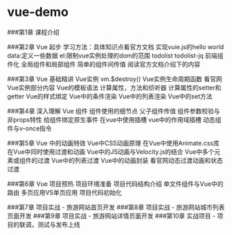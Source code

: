 # vue-demo

###第1章 课程介绍

###第2章 Vue 起步
学习方法：具体知识点看官方文档
实现vuie.js的hello world
data:定义一些数据  el:限制vue实例处理的dom的范围
todolist
todolist-jq
前端组件化
全局组件和局部组件
简单的组件间传值
阅读官方文档介绍下的内容

###第3章 Vue 基础精讲
Vue实例 vm.$destroy()
Vue实例生命周期函数
看官网Vue实例部分内容
Vue的模板语法
计算属性，方法和侦听器
计算属性的setter和getter
Vue的样式绑定
Vue中的条件渲染
Vue中的列表渲染
Vue中的set方法

###第4章 深入理解 Vue 组件
组件使用的细节点
父子组件传值
组件参数校验与非props特性
给组件绑定原生事件
在vue中使用插槽
vue中的作用域插槽
动态组件与v-once指令

###第5章 Vue 中的动画特效
Vue中CSS动画原理
在Vue中使用Animate.css库
在Vue中同时使用过渡和动画
Vue中的JS动画与Velocity.js的结合
Vue中多个元素或组件的过渡
Vue中的列表过渡
Vue中的动画封装
看官网动态过渡动画和状态过渡

###第6章 Vue 项目预热
项目环境准备
项目代码结构介绍
单文件组件与Vue中的路由
多页应用VS单页应用
项目代码初始化

###第7章 项目实战 - 旅游网站首页开发
###第8章 项目实战 - 旅游网站城市列表页面开发
###第9章 项目实战 - 旅游网站详情页面开发
###第10章 实战项目 - 项目的联调，测试与发布上线